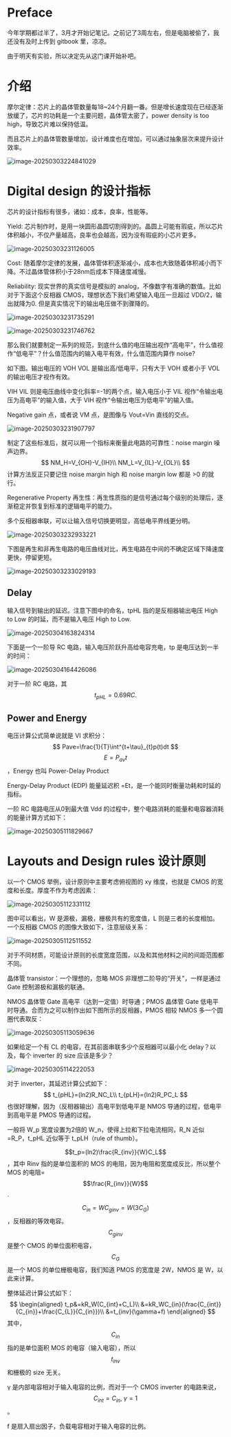 # Preface

今年学期都过半了，3月才开始记笔记。之前记了3周左右，但是电脑被偷了，我还没有及时上传到 gitbook 里，凉凉。

由于明天有实验，所以决定先从这门课开始补吧。

# 介绍

摩尔定律：芯片上的晶体管数量每18~24个月翻一番。但是增长速度现在已经逐渐放缓了，芯片的功耗是一个主要问题，晶体管太密了，power density is too high，导致芯片难以保持低温。

而且芯片上的晶体管数量增加，设计难度也在增加，可以通过抽象层次来提升设计效率。

![image-20250303224841029](https://raw.githubusercontent.com/Jingqing3948/FigureBed/main/mdImages/202503032248204.png)

# Digital design 的设计指标

芯片的设计指标有很多，诸如：成本，良率，性能等。

Yield: 芯片制作时，是用一块圆形晶圆切割得到的。晶圆上可能有瑕疵，所以芯片体积越小，不仅产量越高，良率也会越高，因为没有瑕疵的小芯片更多。

![image-20250303231126005](https://raw.githubusercontent.com/Jingqing3948/FigureBed/main/mdImages/202503032311037.png)

Cost: 随着摩尔定律的发展，晶体管体积逐渐减小，成本也大致随着体积减小而下降。不过晶体管体积小于28nm后成本下降速度减慢。

Reliability: 现实世界的真实信号是模拟的 analog，不像数字有准确的数值。比如对于下面这个反相器 CMOS，理想状态下我们希望输入电压一旦超过 VDD/2，输出就降为0. 但是真实情况下的输出电压做不到骤降的。

![image-20250303231735291](https://raw.githubusercontent.com/Jingqing3948/FigureBed/main/mdImages/202503032317380.png)

![image-20250303231746762](https://raw.githubusercontent.com/Jingqing3948/FigureBed/main/mdImages/202503032317804.png)

那么我们就要制定一系列的规范，到底什么值的电压输出视作“高电平”，什么值视作“低电平”？什么值范围内的输入电平有效，什么值范围内算作 noise? 

如下图。输出电压的 VOH VOL 是输出高/低电平，只有大于 VOH 或者小于 VOL 的输出电压才视作有效。

VIH VIL 则是电压曲线中变化斜率=-1的两个点，输入电压小于 VIL 视作“令输出电压为高电平”的输入值，大于 VIH 视作“令输出电压为低电平”的输入值。

Negative gain 点，或者说 VM 点，是图像与 Vout=Vin 直线的交点。

![image-20250303231907797](https://raw.githubusercontent.com/Jingqing3948/FigureBed/main/mdImages/202503032319926.png)

制定了这些标准后，就可以用一个指标来衡量此电路的可靠性：noise margin 噪声边界。
$$
NM_H=V_{OH}-V_{IH}\\
NM_L=V_{IL}-V_{OL}\\
$$
计算方法反正只要记住 noise margin high 和 noise margin low 都是 >0 的就行。

Regenerative Property 再生性：再生性质指的是信号通过每个级别的处理后，逐渐稳定并恢复到标准的逻辑电平的能力。

多个反相器串联，可以让输入信号切换更明显，高低电平界线更分明。

![image-20250303232933221](https://raw.githubusercontent.com/Jingqing3948/FigureBed/main/mdImages/202503032329274.png)

下图是再生和非再生电路的电压曲线对比，再生电路在中间的不确定区域下降速度更快，停留更短。

![image-20250303233029193](https://raw.githubusercontent.com/Jingqing3948/FigureBed/main/mdImages/202503032330244.png)

## Delay

输入信号到输出的延迟。注意下图中的命名，tpHL 指的是反相器输出电压 High to Low 的时延，而不是输入电压 High to Low.

![image-20250304163824314](https://raw.githubusercontent.com/Jingqing3948/FigureBed/main/mdImages/202503041638536.png)

下面是一个一阶导 RC 电路，输入电压阶跃升高给电容充电，tp 是电压达到一半的时间：

![image-20250304164426086](https://raw.githubusercontent.com/Jingqing3948/FigureBed/main/mdImages/202503041644148.png)

对于一阶 RC 电路，其 $$t_{pHL}=0.69RC.$$

## Power and Energy

电压计算公式简单说就是 VI 求积分：
$$
Pave=\frac{1}{T}\int^{t+\tau}_{t}p(t)dt
$$
$$E=P_{av}t$$，Energy 也叫 Power-Delay Product

Energy-Delay Product (EDP) 能量延迟积 =Et，是一个能同时衡量功耗和时延的指标。

一阶 RC 电路电压从0到最大值 Vdd 的过程中，整个电路消耗的能量和电容器消耗的能量计算方式如下：

![image-20250305111829667](https://raw.githubusercontent.com/Jingqing3948/FigureBed/main/mdImages/202503051118768.png)

# Layouts and Design rules 设计原则

以一个 CMOS 举例，设计原则中主要考虑俯视图的 xy 维度，也就是 CMOS 的宽度和长度。厚度不作为考虑因素：

![image-20250305112331112](https://raw.githubusercontent.com/Jingqing3948/FigureBed/main/mdImages/202503051123186.png)

图中可以看出，W 是源极，漏极，栅极共有的宽度值，L 则是三者的长度相加。一个反相器 CMOS 的图像大致如下，注意层级关系：

![image-20250305112511552](https://raw.githubusercontent.com/Jingqing3948/FigureBed/main/mdImages/202503051125601.png)

对于不同材质，可能设计原则的长度宽度范围，以及和其他材料之间的间距范围都不同。

晶体管 transistor：一个理想的，忽略 MOS 非理想二阶导的“开关”，一样是通过 Gate 控制源极和漏极的联通。

NMOS 晶体管 Gate 高电平（达到一定值）时导通；PMOS 晶体管 Gate 低电平时导通。合而为之可以制作出如下图所示的反相器，PMOS 相较 NMOS 多一个圆圈代表取反：

![image-20250305113059636](https://raw.githubusercontent.com/Jingqing3948/FigureBed/main/mdImages/202503051130675.png)

如果给定一个有 CL 的电容，在其前面串联多少个反相器可以最小化 delay？以及，每个 inverter 的 size 应该是多少？

![image-20250305114222053](https://raw.githubusercontent.com/Jingqing3948/FigureBed/main/mdImages/202503051142105.png)

对于 inverter，其延迟计算公式如下：
$$
t_{pHL}=(ln2)R_NC_L\\
t_{pLH}=(ln2)R_PC_L
$$
也很好理解，因为（反相器输出）高电平到低电平是 NMOS 导通的过程，低电平到高电平是 PMOS 导通的过程。

一般将 W_p 宽度设置为2倍的 W_n，使得上拉和下拉电流相同，R_N 近似=R_P，t_pHL 近似等于 t_pLH（rule of thumb）。

$$t_p=(ln2)\frac{R_{inv}}{W}C_L$$，其中 Rinv 指的是单位面积的 MOS 的电阻，因为电阻和宽度成反比，所以整个 MOS 的电阻=$$\frac{R_{inv}}{W}$$.

$$C_{in}=WC_{ginv}=W(3C_G)$$，反相器的等效电容。$$C_{ginv}$$ 是整个 CMOS 的单位面积电容，$$C_G$$ 是一个 MOS 的单位栅极电容，我们知道 PMOS 的宽度是 2W，NMOS 是 W，以此来计算。

整体延迟计算公式如下：
$$
\begin{aligned}
t_p&=kR_W(C_{int}+C_L)\\
&=kR_WC_{in}(\frac{C_{int}}{C_{in}}+\frac{C_{L}}{C_{in}})\\
&=t_{inv}(\gamma+f)
\end{aligned}
$$
其中，$$C_{in}$$ 指的是单位面积 MOS 的电容（输入电容），所以 $$t_{inv}$$ 和栅极的 size 无关。

γ 是内部电容相对于输入电容的比例，而对于一个 CMOS inverter 的电路来说，$$C_{int}=C_{in},\ \gamma=1$$。

f 是扇入扇出因子，负载电容相对于输入电容的比例。